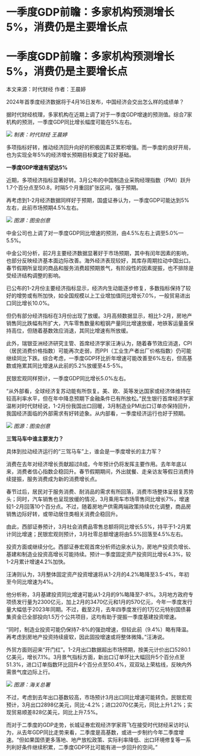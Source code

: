 # 一季度GDP前瞻：多家机构预测增长5%，消费仍是主要增长点

# 一季度GDP前瞻：多家机构预测增长5%，消费仍是主要增长点

本文来源：时代财经 作者：王晨婷

2024年首季度经济数据将于4月16日发布，中国经济会交出怎么样的成绩单？

据时代财经梳理，多家机构在近期上调了对于一季度GDP增速的预测值。综合7家机构的预测，一季度GDP同比增长幅度可能在5%左右。

![](https://inews.gtimg.com/om_bt/O6pF7eKyhzhYNNdzl22NQBDjJ8VEtg6HTyuZPW_Nzem7oAA/1000)
_制表：时代财经 王晨婷_

多项指标好转，推动经济回升向好的积极因素正累积增强。而一季度的良好开局，也为实现全年5%的经济增长预期目标奠定了较好基础。

**一季度GDP增速有望达5%**

近期，多项经济指标显著好转。3月公布的中国制造业采购经理指数（PMI）跃升1.7个百分点至50.8，时隔5个月重回扩张区间，强于预期。

再考虑到1-2月经济数据同样好于预期，国盛证券认为，一季度GDP可能达到5%左右，此前市场预期4.5%左右。

![](https://inews.gtimg.com/om_bt/OpdbA8A4Ll_IQdEzcslLWEjzIvT-b7ySbybMgWC64YYC4AA/1000)
_图源：图虫创意_

中金公司也上调了对一季度GDP同比增速的预测，由4.5%左右上调至5.0%—5.5%。

中金公司分析，前2月主要经济数据显著好于市场预期，其中有闰年因素的影响，也部分反映经济基本面边际改善。海外经济表现较好，其库存周期拉动中国出口。春节假期所呈现的商品和服务消费超预期景气，有阶段性的因素提振，也不排除是受经济结构调整的影响。

已公布的1-2月份主要经济指标显示，经济内生动能逐步修复，多数指标保持了较好的增势或有所加快，如全国规模以上工业增加值同比增长7.0%，一般贸易进出口同比增长10.0%。

但仍有部分经济指标在3月份出现了放缓。3月高频数据显示，相比1-2月，房地产销售同比跌幅有所扩大，汽车零售数量和粗钢产量同比增速放缓，地铁客运量虽保持高位，但随着基数效应消退，其同比增速有所放缓。

此外，瑞银亚洲经济研究主管、首席经济学家汪涛认为，随着春节效应消退，CPI（居民消费价格指数）可能再次走弱，而PPI（工业生产者出厂价格指数）仍可能继续同比下跌。综合考虑，一季度GDP环比折年增速可能改善至6%左右，但高基数或拖累其同比增速从此前的5.2%放缓至4.5-5%。

民银宏观同样预计，一季度GDP同比增长5.0%左右。

“从外部看，全球经济复苏动能有所恢复。美、欧、英等发达国家或经济体维持在较高利率水平，但在年中降息预期下金融条件已有所放松。”民生银行首席经济学家温彬对时代财经说，1-2月份我国出口回暖，3月制造业PMI出口订单亦保持回升，我国经济面临的外部需求有好转迹象。从内部看，一季度经济运行也好于预期。

![](https://inews.gtimg.com/om_bt/Ov4g49-VC25cz4E8gnmIP2-0RJWYt6ItrK9p3PXDlYguoAA/1000)
_图源：图虫创意_

**三驾马车中谁主要发力？**

具体到拉动经济运行的“三驾马车”上，谁会是一季度增长的主力军？

消费在去年对经济增长贡献超过8成，今年预计仍将发挥主要作用。去年年底以来，消费者信心指数企稳回升。春节假期期间，外出就餐、走亲访友等假日消费持续提振，服务消费成为新的消费增长点。

春节过后，居民对于服务消费、耐消品的需求有所回落，消费市场整体呈弱复苏势头；同时，汽车销售也呈现放缓的情况，3月乘用车市场零售同比增长7%，增速较1-2月回落10个百分点。不过，随着房地产供需两端政策持续优化调整，商品房销售边际好转，或带动居住类相关消费企稳回升。

由此，西部证券预计，3月社会消费品零售总额将同比增长5.5%，持平于1-2月累计同比增速；民银宏观则预计，3月社零总额增速将由5.5%回落至4.5%左右。

投资方面或继续分化。西部证券宏观首席分析师边泉水认为，房地产投资负增长、基建和制造业投资高增长可能持续。预计一季度固定资产投资同比增长4.3%，较1-2月累计增速4.2%加快。

汪涛则认为，3月整体固定资产投资增速将从1-2月的4.2%略降至3.5-4%，年初至今同比增速为4%。

他分析称，3月基建投资同比增速可能从1-2月的9%略降至7-8%。3月地方政府专项债发行量为2300亿元，加上2月的3470亿元和1月的570亿元，今年一季度发行量大幅低于2023年同期。不过，截至2月，去年四季度发行的1万亿元特别国债募集资金已全部投向1.5万个公共项目，这均有助于提振一季度基建投资增速。

“同时，制造业投资可能仍保持7-8%的强劲增速，但较此前（9.4%）略有降温。再考虑到房地产投资持续疲软，因此固投增速或将整体微降。”汪涛说。

外贸方面则迎来“开门红”。1-2月出口数据超出市场预期，按美元计价出口5280.1亿美元，增长7.1%。3月景气指标方面，新出口订单环比大幅回升5个百分点至51.3%，进口订单指数环比回升4个百分点至50.4%，双双站上荣枯线，反映内外需景气度边际上行。

![](https://inews.gtimg.com/om_bt/OzD0r4jJ4QLkloOJ1zsOFbB1enejQcjCvlzps6o4eVESMAA/1000)
_图源：海关总署_

不过，考虑到去年出口基数较高，市场预计3月出口同比增速可能转负。民银宏观预计，3月出口2898亿美元，同比-4.2%；进口2070亿美元，同比上升1.2%；实现贸易顺差828亿美元，同比上升7.5%。

而对于二季度的GDP走势，长城证券宏观经济学家蒋飞在接受时代财经采访时认为，从去年GDP同比走势来看，二季度是高基数，或进一步制约今年二季度增速。“但如果国债更多落地、地产放松政策、实际利率降低、出口环境修复等一系列利好条件继续积累，二季度GDP环比可能有进一步回升的空间。”

